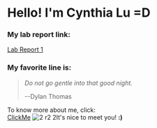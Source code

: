 # Hello! I'm Cynthia Lu **=D**

### My lab report link:

[Lab Report 1](https://HuimengLu.github.io/cse15l-lab-reports/lab-report-1-week-2.html)

### My favorite line is:

> *Do not go gentle into that good night.*
> 
> --Dylan Thomas

To know more about me, click:\
[ClickMe](https://huimenglu.github.io/cse15l-lab-reports/banana.html)
![2 r2 2](https://user-images.githubusercontent.com/97484123/149269973-b08cef8e-22a5-4720-aa1f-2e07e26685d0.png)It's nice to meet you! **:)**
